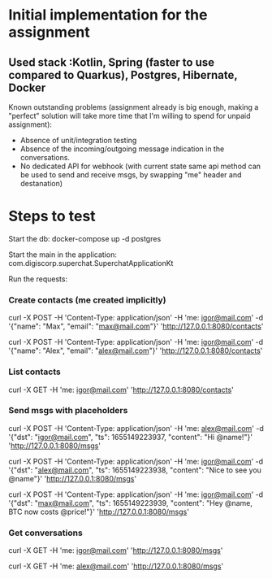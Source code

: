 # Initial implementation for the assignment

## Used stack :Kotlin, Spring (faster to use compared to Quarkus), Postgres, Hibernate, Docker

Known outstanding problems (assignment already is big enough, making a "perfect" solution will take more time that I'm willing to spend for unpaid assignment):
 - Absence of unit/integration testing
 - Absence of the incoming/outgoing message indication in the conversations.
 - No dedicated API for webhook (with current state same api method can be used to send and receive msgs, by swapping "me" header and destanation)

# Steps to test
Start the db:
docker-compose up -d postgres

Start the main in the application: com.digiscorp.superchat.SuperchatApplicationKt

Run the requests:

### Create contacts (me created implicitly)
curl -X POST -H 'Content-Type: application/json' -H 'me: igor@mail.com' -d '{"name": "Max", "email": "max@mail.com"}' 'http://127.0.0.1:8080/contacts'

curl -X POST -H 'Content-Type: application/json' -H 'me: igor@mail.com' -d '{"name": "Alex", "email": "alex@mail.com"}' 'http://127.0.0.1:8080/contacts'

### List contacts
curl -X GET -H 'me: igor@mail.com' 'http://127.0.0.1:8080/contacts'

### Send msgs with placeholders
curl -X POST -H 'Content-Type: application/json' -H 'me: alex@mail.com' -d '{"dst": "igor@mail.com", "ts": 1655149223937, "content": "Hi @name!"}' 'http://127.0.0.1:8080/msgs'

curl -X POST -H 'Content-Type: application/json' -H 'me: igor@mail.com' -d '{"dst": "alex@mail.com", "ts": 1655149223938, "content": "Nice to see you @name"}' 'http://127.0.0.1:8080/msgs'

curl -X POST -H 'Content-Type: application/json' -H 'me: igor@mail.com' -d '{"dst": "max@mail.com", "ts": 1655149223939, "content": "Hey @name, BTC now costs @price!"}' 'http://127.0.0.1:8080/msgs'

### Get conversations
curl -X GET -H 'me: igor@mail.com' 'http://127.0.0.1:8080/msgs'

curl -X GET -H 'me: alex@mail.com' 'http://127.0.0.1:8080/msgs'